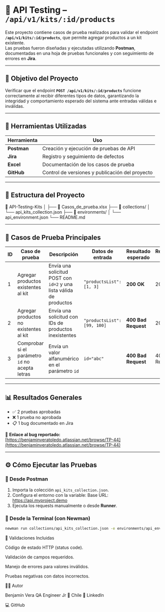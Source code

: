 # 🧪 API Testing – `/api/v1/kits/:id/products`

Este proyecto contiene casos de prueba realizados para validar el endpoint **`/api/v1/kits/:id/products`**, que permite agregar productos a un kit existente.  
Las pruebas fueron diseñadas y ejecutadas utilizando **Postman**, documentadas en una hoja de pruebas funcionales y con seguimiento de errores en **Jira**.

---

## 📌 Objetivo del Proyecto

Verificar que el endpoint **`POST /api/v1/kits/:id/products`** funcione correctamente al recibir diferentes tipos de datos, garantizando la integridad y comportamiento esperado del sistema ante entradas válidas e inválidas.

---

## 🧰 Herramientas Utilizadas

| Herramienta | Uso |
|--------------|-----|
| **Postman** | Creación y ejecución de pruebas de API |
| **Jira** | Registro y seguimiento de defectos |
| **Excel** | Documentación de los casos de prueba |
| **GitHub** | Control de versiones y publicación del proyecto |

---

## 📂 Estructura del Proyecto

📁 API-Testing-Kits
│
├── 📄 Casos_de_prueba.xlsx
├── 📁 collections/
│ └── api_kits_collection.json
├── 📁 environments/
│ └── api_environment.json
└── README.md

---

## 🧩 Casos de Prueba Principales

| ID | Caso de prueba | Descripción | Datos de entrada | Resultado esperado | Resultado actual | Estado |
|----|----------------|--------------|------------------|--------------------|------------------|---------|
| 1 | Agregar productos existentes al kit | Envía una solicitud POST con `id=2` y una lista válida de productos | `"productsList": [1, 3]` | **200 OK** | 200 OK | ✅ APROBADO |
| 2 | Agregar productos no existentes al kit | Envía una solicitud con IDs de productos inexistentes | `"productsList": [99, 100]` | **400 Bad Request** | 200 OK | ❌ NO APROBADO |
| 3 | Comprobar si el parámetro `id` no acepta letras | Envía un valor alfanumérico en el parámetro `id` | `id="abc"` | **400 Bad Request** | 400 Bad Request | ✅ APROBADO |

---

## 📊 Resultados Generales

- ✅ 2 pruebas aprobadas  
- ❌ 1 prueba no aprobada  
- 📋 1 bug documentado en Jira  

🔗 **Enlace al bug reportado:**  
[https://benjaminveratoledo.atlassian.net/browse/TP-44](https://benjaminveratoledo.atlassian.net/browse/TP-44)

---

## ⚙️ Cómo Ejecutar las Pruebas

### 🔹 Desde Postman
1. Importa la colección `api_kits_collection.json`.  
2. Configura el entorno con la variable:
Base URL: https://api.myproject.demo
3. Ejecuta los requests manualmente o desde **Runner**.

### 🔹 Desde la Terminal (con Newman)
```bash
newman run collections/api_kits_collection.json -e environments/api_environment.json

```

🧠 Validaciones Incluidas

Código de estado HTTP (status code).

Validación de campos requeridos.

Manejo de errores para valores inválidos.

Pruebas negativas con datos incorrectos.

👨‍💻 Autor

Benjamín Vera
QA Engineer Jr
📍 Chile
🔗 LinkedIn

💻 GitHub
